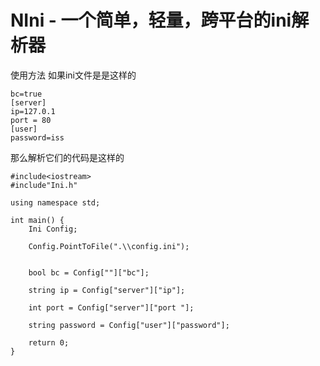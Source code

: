# NIni - 一个简单，轻量，跨平台的ini解析器
使用方法
如果ini文件是是这样的
```
bc=true
[server]
ip=127.0.1
port = 80
[user]
password=iss
```
那么解析它们的代码是这样的
```
#include<iostream>
#include"Ini.h"

using namespace std;

int main() {
	Ini Config;

	Config.PointToFile(".\\config.ini");


	bool bc = Config[""]["bc"];

	string ip = Config["server"]["ip"];

	int port = Config["server"]["port "];
	
	string password = Config["user"]["password"];

	return 0;
}


```
